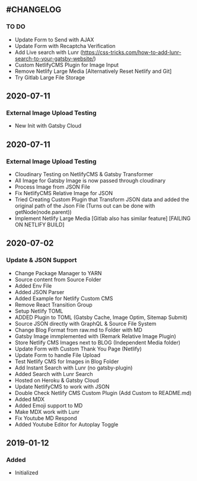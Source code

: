 ## #CHANGELOG

### TO DO

- Update Form to Send with AJAX
- Update Form with Recaptcha Verification
- Add Live search with Lunr (https://css-tricks.com/how-to-add-lunr-search-to-your-gatsby-website/)
- Custom NetlifyCMS Plugin for Image Input
- Remove Netlify Large Media [Alternatively Reset Netlify and Git]
- Try Gitlab Large File Storage

## 2020-07-11

### External Image Upload Testing

- New Init with Gatsby Cloud


## 2020-07-11

### External Image Upload Testing

- Cloudinary Testing on NetlifyCMS & Gatsby Transformer
- All Image for Gatsby Image is now passed through cloudinary 
- Process Image from JSON File
- Fix NetlifyCMS Relative Image for JSON
- Tried Creating Custom Plugin that Transform JSON data and added the original path of the Json File (Turns out can be done with getNode(node.parent))
- Implement Netlify Large Media  [Gitlab also has similar feature] [FAILING ON NETLIFY BUILD]

## 2020-07-02

### Update & JSON Support

- Change Package Manager to YARN
- Source content from Source Folder
- Added Env File
- Added JSON Parser
- Added Example for Netlify Custom CMS
- Remove React Transition Group
- Setup Netlify TOML
- ADDED Plugin to TOML (Gatsby Cache, Image Optim, Sitemap Submit)
- Source JSON directly with GraphQL & Source File System
- Change Blog Format from raw.md to Folder with MD
- Gatsby Image immplemented with (Remark Relative Image Plugin)
- Store Netlify CMS Images next to BLOG (Independent Media folder)
- Update Form with Custom Thank You Page (Netlify)
- Update Form to handle File Upload
- Test Netlify CMS for Images in Blog Folder
- Add Instant Search with Lunr (no gatsby-plugin)
- Added Search with Lunr Search
- Hosted on Heroku & Gatsby Cloud
- Update NetlifyCMS to work with JSON
- Double Check Netlify CMS Custom Plugin (Add Custom to README.md)
- Added MDX
- Added Emoji support to MD
- Make MDX work with Lunr
- Fix Youtube MD Respond
- Added Youtube Editor for Autoplay Toggle

## 2019-01-12

### Added

- Initialized
